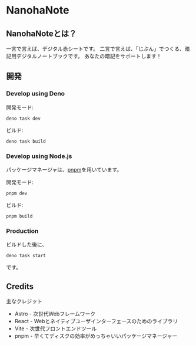 # NanohaNote
## NanohaNoteとは？
一言で言えば、デジタル赤シートです。
二言で言えば、「じぶん」でつくる、暗記用デジタルノートブックです。
あなたの暗記をサポートします！
## 開発
### Develop using Deno
開発モード:
```shell
deno task dev
```
ビルド:
```shell
deno task build
```
### Develop using Node.js
パッケージマネージャは、[pnpm](https://pnpm.io)を用いています。

開発モード:
```shell
pnpm dev
```
ビルド:
```shell
pnpm build
```
### Production
ビルドした後に、
```shell
deno task start
```
です。
## Credits
主なクレジット

- Astro - 次世代Webフレームワーク
- React - Webとネイティブユーザインターフェースのためのライブラリ
- Vite - 次世代フロントエンドツール
- pnpm - 早くてディスクの効率がめっちゃいいパッケージマネージャー
